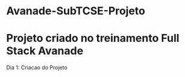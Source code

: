 # Avanade-SubTCSE-Projeto
Projeto criado no treinamento Full Stack Avanade
============================================================================================================================================

Dia 1: Criacao do Projeto
